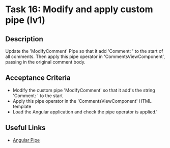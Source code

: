 # Task 16: Modify and apply custom pipe (lv1)

## Description
Update the 'ModifyComment' Pipe so that it add 'Comment: ' to the start of all comments. Then apply this pipe 
operator in 'CommentsViewComponent', passing in the original comment body.

## Acceptance Criteria
- Modify the custom pipe 'ModifyComment' so that it add's the string 'Comment: ' to the start
- Apply this pipe operator in the 'CommentsViewComponent' HTML template
- Load the Angular application and check the pipe operator is applied.' 


## Useful Links
- [Angular Pipe](https://angular.dev/api/core/Pipe#)


